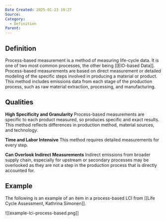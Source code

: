 ```yaml
---
Date Created: 2025-01-23 10:27
Source: 
Category:
  - Definition
Parent:
---
```

## Definition
Process-based measurement is a method of measuring life-cycle data. It is one of two most common processes, the other being [[EIO-based Data]]. Process-based measurements are based on direct measurement or detailed modeling of the specific steps involved in producing a material or product. This method includes emissions data from each stage of the production process, such as raw material extraction, processing, and manufacturing.

## Qualities
**High Specificity and Granularity**
Process-based measurements are specific to each product measured, so produces specific and exact results. This method reflects differences in production method, material sources, and technology.

**Time and Labor Intensive**
This method requires detailed measurements for every step.

**Can Overlook Indirect Measurements**
Indirect emissions from broader supply chain, especially for upstream or secondary processes may be overlooked as they are not a step in the production process that is directly accounted for. 

## Example
The following is an example of an item in a process-based LCI from [[Life Cycle Assessment, Kathrina Simonen]].

![[example-lci-process-based.png]]
